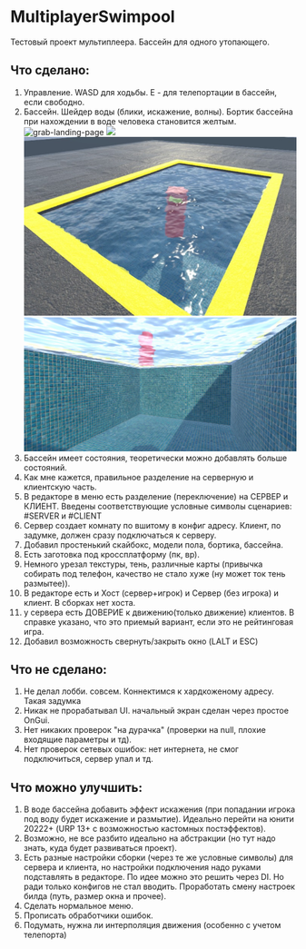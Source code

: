 # MultiplayerSwimpool
Тестовый проект мультиплеера. Бассейн для одного утопающего.

## Что сделано: 
1) Управление. WASD для ходьбы. E - для телепортации в бассейн, если свободно.
2) Бассейн. Шейдер воды (блики, искажение, волны). Бортик бассейна при нахождении в воде человека становится желтым.
![grab-landing-page](https://github.com/sally552/MultiplayerSwimpool/blob/main/GitResource/Bliki.gif)
![](http://www.reactiongifs.us/wp-content/uploads/2013/10/nuh_uh_conan_obrien.gif)
![](https://github.com/sally552/MultiplayerSwimpool/blob/main/GitResource/app.jpg)
![](https://github.com/sally552/MultiplayerSwimpool/blob/main/GitResource/app1.jpg)
3) Бассейн имеет состояния, теоретически можно добавлять больше состояний.
4) Как мне кажется, правильное разделение на серверную и клиентскую часть.
5) В редакторе в меню есть разделение (переключение) на СЕРВЕР и КЛИЕНТ. Введены соответствующие условные символы сценариев: #SERVER и #CLIENT
6) Сервер создает комнату по вшитому в конфиг адресу. Клиент, по задумке, должен сразу подключаться к серверу.
7) Добавил простенький скайбокс, модели пола, бортика, бассейна.
8) Eсть заготовка под кроссплатформу (пк, вр).
9) Немного урезал текстуры, тень, различные карты (привычка собирать под телефон, качество не стало хуже (ну может ток тень размытее)).
10) В редакторе есть и Хост (сервер+игрок) и Сервер (без игрока) и клиент. В сборках нет хоста.
11) у сервера есть ДОВЕРИЕ к движению(только движение) клиентов. В справке указано, что это приемый вариант, если это не рейтинговая игра.
12) Добавил возможность свернуть/закрыть окно (LALT и ESC)

## Что не сделано:
1) Не делал лобби. совсем. Коннектимся к хардкоженому адресу. Такая задумка
2) Никак не прорабатывал UI. начальный экран сделан через простое OnGui.
3) Нет никаких проверок  "на дурачка" (проверки на null, плохие входящие параметры и тд).
4) Нет проверок сетевых ошибок: нет интернета, не смог подключиться, сервер упал и тд.


## Что можно улучшить:
1) В воде бассейна добавить эффект искажения (при попадании игрока под воду будет искажение и размытие). Идеально перейти на юнити 20222+ (URP 13+ с возможностью кастомных постэффектов).
2) Возможно, не все разбито идеально на абстракции (но тут надо знать, куда будет развиваться проект).
3) Есть разные настройки сборки (через те же условные символы) для сервера и клиента, но настройки подключения надо руками подставлять в редакторе. По идее можно это решить через DI. Но ради только конфигов не стал вводить. Проработать смену настроек билда (путь, размер окна и прочее).
4) Сделать нормальное меню.
5) Прописать обработчики ошибок.
6) Подумать, нужна ли интерполяция движения (особенно с учетом телепорта)
